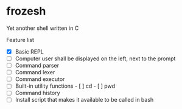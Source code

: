 # frozesh
Yet another shell written in C

Feature list
- [x] Basic REPL
- [ ] Computer user shall be displayed on the left, next to the prompt
- [ ] Command parser
- [ ] Command lexer
- [ ] Command executor
- [ ] Built-in utility functions
      - [ ] cd
      - [ ] pwd
- [ ] Command history
- [ ] Install script that makes it available to be called in bash
